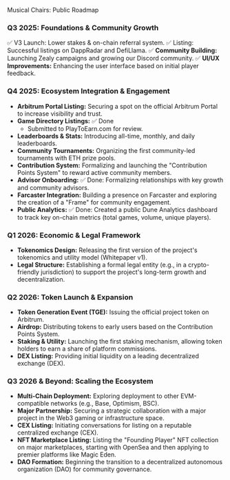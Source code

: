 Musical Chairs: Public Roadmap

### Q3 2025: Foundations & Community Growth

✅ V3 Launch: Lower stakes & on-chain referral system.
✅ Listing: Successful listings on DappRadar and DefiLlama.
✅ **Community Building:** Launching Zealy campaigns and growing our Discord community.
✅ **UI/UX Improvements:** Enhancing the user interface based on initial player feedback.

### Q4 2025: Ecosystem Integration & Engagement

*   **Arbitrum Portal Listing:** Securing a spot on the official Arbitrum Portal to increase visibility and trust.
*   **Game Directory Listings:** ✅ Done
    *   Submitted to PlayToEarn.com for review.
*   **Leaderboards & Stats:** Introducing all-time, monthly, and daily leaderboards.
*   **Community Tournaments:** Organizing the first community-led tournaments with ETH prize pools.
*   **Contribution System:** Formalizing and launching the "Contribution Points System" to reward active community members.
*   **Advisor Onboarding:** ✅ Done: Formalizing relationships with key growth and community advisors.
*   **Farcaster Integration:** Building a presence on Farcaster and exploring the creation of a "Frame" for community engagement.
*   **Public Analytics:** ✅ Done: Created a public Dune Analytics dashboard to track key on-chain metrics (total games, volume, unique players).

### Q1 2026: Economic & Legal Framework

*   **Tokenomics Design:** Releasing the first version of the project's tokenomics and utility model (Whitepaper v1).
*   **Legal Structure:** Establishing a formal legal entity (e.g., in a crypto-friendly jurisdiction) to support the project's long-term growth and decentralization.
 
### Q2 2026: Token Launch & Expansion

*   **Token Generation Event (TGE):** Issuing the official project token on Arbitrum.
*   **Airdrop:** Distributing tokens to early users based on the Contribution Points System.
*   **Staking & Utility:** Launching the first staking mechanism, allowing token holders to earn a share of platform commissions.
*   **DEX Listing:** Providing initial liquidity on a leading decentralized exchange (DEX).

### Q3 2026 & Beyond: Scaling the Ecosystem

*   **Multi-Chain Deployment:** Exploring deployment to other EVM-compatible networks (e.g., Base, Optimism, BSC).
*   **Major Partnership:** Securing a strategic collaboration with a major project in the Web3 gaming or infrastructure space.
*   **CEX Listing:** Initiating conversations for listing on a reputable centralized exchange (CEX).
*   **NFT Marketplace Listing:** Listing the "Founding Player" NFT collection on major marketplaces, starting with OpenSea and then applying to premier platforms like Magic Eden.
*   **DAO Formation:** Beginning the transition to a decentralized autonomous organization (DAO) for community governance.
